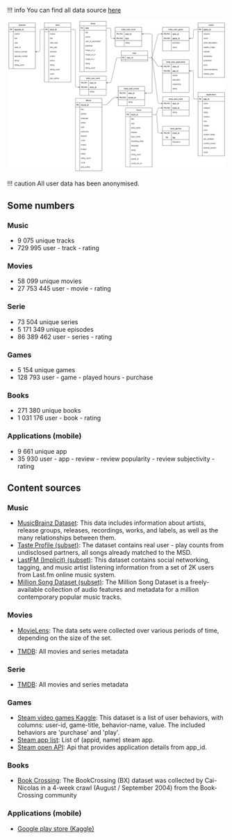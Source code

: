 !!! info
    You can find all data source [here](https://github.com/RomainCtl/RecoFinement-Datasets)

![Recofinement Data source final schema](../assets/images/Recofinement_recovery_dataset.png)

!!! caution
    All user data has been anonymised.

## Some numbers

### Music

- 9 075 unique tracks
- 729 995 user - track - rating

### Movies

- 58 099 unique movies
- 27 753 445 user - movie - rating

### Serie

- 73 504 unique series
- 5 171 349 unique episodes
- 86 389 462 user - series - rating

### Games

- 5 154 unique games
- 128 793 user - game - played hours - purchase

### Books

- 271 380 unique books
- 1 031 176 user - book - rating

### Applications (mobile)

- 9 661 unique app
- 35 930 user - app - review - review popularity - review subjectivity - rating


## Content sources

### Music

- [MusicBrainz Dataset](https://musicbrainz.org/doc/MusicBrainz_Database): This data includes information about artists, release groups, releases, recordings, works, and labels, as well as the many relationships between them.
- [Taste Profile (subset)](http://millionsongdataset.com/tasteprofile/): The dataset contains real user - play counts from undisclosed partners, all songs already matched to the MSD.
- [LastFM (Implicit) (subset)](https://grouplens.org/datasets/hetrec-2011/): This dataset contains social networking, tagging, and music artist listening information from a set of 2K users from Last.fm online music system.
- [Million Song Dataset (subset)](https://labrosa.ee.columbia.edu/millionsong/): The Million Song Dataset is a freely-available collection of audio features and metadata for a million contemporary popular music tracks.

### Movies

- [MovieLens](https://grouplens.org/datasets/movielens/): The data sets were collected over various periods of time, depending on the size of the set.

- [TMDB](https://www.themoviedb.org/): All movies and series metadata

### Serie

- [TMDB](https://www.themoviedb.org/): All movies and series metadata

### Games

- [Steam video games Kaggle](https://www.kaggle.com/tamber/steam-video-games/data): This dataset is a list of user behaviors, with columns: user-id, game-title, behavior-name, value. The included behaviors  are 'purchase' and 'play'.
- [Steam app list](https://api.steampowered.com/ISteamApps/GetAppList/v2/): List of (appid, name) steam app.
- [Steam open API](https://store.steampowered.com/api/appdetails/?appids=1): Api that provides application details from app_id.

### Books

- [Book Crossing](http://www2.informatik.uni-freiburg.de/~cziegler/BX/): The BookCrossing (BX) dataset was collected by Cai-Nicolas in a 4-week crawl (August / September 2004) from the Book-Crossing community

### Applications (mobile)

- [Google play store (Kaggle)](https://www.kaggle.com/lava18/google-play-store-apps)
